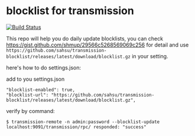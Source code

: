 # blocklist for transmission

[![Build Status](https://travis-ci.org/sahsu/transmission-blocklist.svg?branch=master)](https://travis-ci.org/sahsu/transmission-blocklist)

This repo will help you do daily update blocklists, you can check https://gist.github.com/shmup/29566c5268569069c256 for detail and use `https://github.com/sahsu/transmission-blocklist/releases/latest/download/blocklist.gz` in your setting.

here's how to do settings.json:

add to you settings.json
```
"blocklist-enabled": true,
"blocklist-url": "https://github.com/sahsu/transmission-blocklist/releases/latest/download/blocklist.gz",
```

verify by command:
```
$ transmission-remote -n admin:password --blocklist-update
localhost:9091/transmission/rpc/ responded: "success"
```
